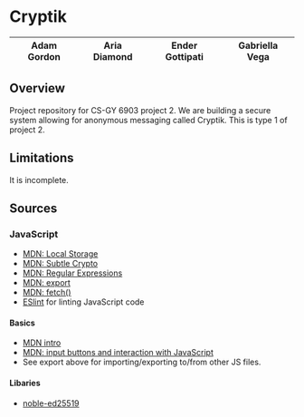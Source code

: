 # Cryptik

|Adam Gordon|Aria Diamond|Ender Gottipati|Gabriella Vega|
|-----------|------------|---------------|--------------|

## Overview

Project repository for CS-GY 6903 project 2. We are building a secure system allowing for
anonymous messaging called Cryptik. This is type 1 of project 2.

## Limitations

It is incomplete.

## Sources

### JavaScript
- [MDN: Local Storage](https://developer.mozilla.org/en-US/docs/Web/API/Web_Storage_API)
- [MDN: Subtle Crypto](https://developer.mozilla.org/en-US/docs/Web/API/SubtleCrypto)
- [MDN: Regular Expressions](https://developer.mozilla.org/en-US/docs/Web/JavaScript/Reference/Global_Objects/RegExp/RegExp)
- [MDN: export](https://developer.mozilla.org/en-US/docs/Web/JavaScript/Reference/Statements/export)
- [MDN: fetch()](https://developer.mozilla.org/en-US/docs/Web/API/fetch)
- [ESlint](https://eslint.org) for linting JavaScript code

#### Basics
- [MDN intro](https://developer.mozilla.org/en-US/docs/Learn/JavaScript/First_steps/What_is_JavaScript)
- [MDN: input buttons and interaction with JavaScript](https://developer.mozilla.org/en-US/docs/Web/HTML/Element/input/button)
- See export above for importing/exporting to/from other JS files.

#### Libaries
- [noble-ed25519](https://github.com/paulmillr/noble-ed25519)
